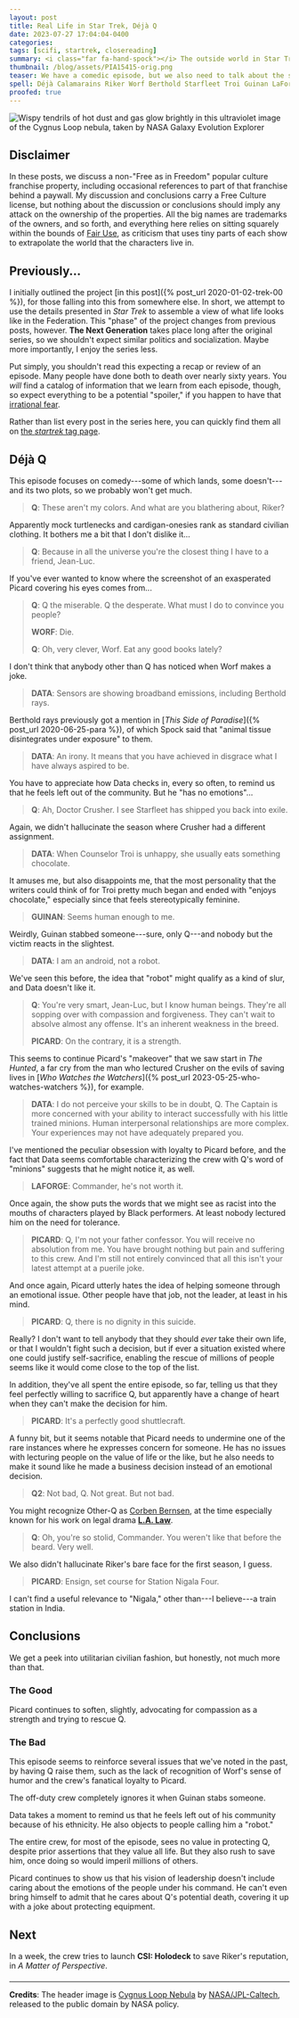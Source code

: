 ```yaml
---
layout: post
title: Real Life in Star Trek, Déjà Q
date: 2023-07-27 17:04:04-0400
categories:
tags: [scifi, startrek, closereading]
summary: <i class="far fa-hand-spock"></i> The outside world in Star Trek
thumbnail: /blog/assets/PIA15415-orig.png
teaser: We have a comedic episode, but we also need to talk about the shift in political tone, some racism, toxic masculinity, and more.
spell: Déjà Calamarains Riker Worf Berthold Starfleet Troi Guinan LaForge shuttlecraft Corben Bernsen Nigala holodeck JPL-Caltech
proofed: true
---
```


![Wispy tendrils of hot dust and gas glow brightly in this ultraviolet image of the Cygnus Loop nebula, taken by NASA Galaxy Evolution Explorer](/blog/assets/PIA15415-orig.png "Not the Calamarains")

## Disclaimer

In these posts, we discuss a non-"Free as in Freedom" popular culture franchise property, including occasional references to part of that franchise behind a paywall.  My discussion and conclusions carry a Free Culture license, but nothing about the discussion or conclusions should imply any attack on the ownership of the properties.  All the big names are trademarks of the owners, and so forth, and everything here relies on sitting squarely within the bounds of [Fair Use](https://en.wikipedia.org/wiki/Fair_use), as criticism that uses tiny parts of each show to extrapolate the world that the characters live in.

## Previously...

I initially outlined the project [in this post]({% post_url 2020-01-02-trek-00 %}), for those falling into this from somewhere else.  In short, we attempt to use the details presented in *Star Trek* to assemble a view of what life looks like in the Federation.  This "phase" of the project changes from previous posts, however.  **The Next Generation** takes place long after the original series, so we shouldn't expect similar politics and socialization.  Maybe more importantly, I enjoy the series less.

Put simply, you shouldn't read this expecting a recap or review of an episode.  Many people have done both to death over nearly sixty years.  You *will* find a catalog of information that we learn from each episode, though, so expect everything to be a potential "spoiler," if you happen to have that [irrational fear](https://www.theguardian.com/books/booksblog/2011/aug/17/spoilers-enhance-enjoyment-psychologists).

Rather than list every post in the series here, you can quickly find them all on [the *startrek* tag page](/blog/tag/startrek/).

## Déjà Q

This episode focuses on comedy---some of which lands, some doesn't---and its two plots, so we probably won't get much.

 > **Q**: These aren't my colors. And what are you blathering about, Riker?

Apparently mock turtlenecks and cardigan-onesies rank as standard civilian clothing.  It bothers me a bit that I don't dislike it...

 > **Q**: Because in all the universe you're the closest thing I have to a friend, Jean-Luc.

If you've ever wanted to know where the screenshot of an exasperated Picard covering his eyes comes from...

 > **Q**: Q the miserable. Q the desperate. What must I do to convince you people?
 >
 > **WORF**: Die.
 >
 > **Q**: Oh, very clever, Worf. Eat any good books lately?

I don't think that anybody other than Q has noticed when Worf makes a joke.

 > **DATA**: Sensors are showing broadband emissions, including Berthold rays.

Berthold rays previously got a mention in [*This Side of Paradise*]({% post_url 2020-06-25-para %}), of which Spock said that "animal tissue disintegrates under exposure" to them.

 > **DATA**: An irony. It means that you have achieved in disgrace what I have always aspired to be.

You have to appreciate how Data checks in, every so often, to remind us that he feels left out of the community.  But he "has no emotions"...

 > **Q**: Ah, Doctor Crusher. I see Starfleet has shipped you back into exile.

Again, we didn't hallucinate the season where Crusher had a different assignment.

 > **DATA**: When Counselor Troi is unhappy, she usually eats something chocolate.

It amuses me, but also disappoints me, that the most personality that the writers could think of for Troi pretty much began and ended with "enjoys chocolate," especially since that feels stereotypically feminine.

 > **GUINAN**: Seems human enough to me.

Weirdly, Guinan stabbed someone---sure, only Q---and nobody but the victim reacts in the slightest.

 > **DATA**: I am an android, not a robot.

We've seen this before, the idea that "robot" might qualify as a kind of slur, and Data doesn't like it.

 > **Q**: You're very smart, Jean-Luc, but I know human beings. They're all sopping over with compassion and forgiveness. They can't wait to absolve almost any offense. It's an inherent weakness in the breed.
 >
 > **PICARD**: On the contrary, it is a strength.

This seems to continue Picard's "makeover" that we saw start in *The Hunted*, a far cry from the man who lectured Crusher on the evils of saving lives in [*Who Watches the Watchers*]({% post_url 2023-05-25-who-watches-watchers %}), for example.

 > **DATA**: I do not perceive your skills to be in doubt, Q. The Captain is more concerned with your ability to interact successfully with his little trained minions. Human interpersonal relationships are more complex. Your experiences may not have adequately prepared you.

I've mentioned the peculiar obsession with loyalty to Picard before, and the fact that Data seems comfortable characterizing the crew with Q's word of "minions" suggests that he might notice it, as well.

 > **LAFORGE**: Commander, he's not worth it.

Once again, the show puts the words that we might see as racist into the mouths of characters played by Black performers.  At least nobody lectured him on the need for tolerance.

 > **PICARD**: Q, I'm not your father confessor. You will receive no absolution from me. You have brought nothing but pain and suffering to this crew. And I'm still not entirely convinced that all this isn't your latest attempt at a puerile joke.

And once again, Picard utterly hates the idea of helping someone through an emotional issue.  Other people have that job, not the leader, at least in his mind.

 > **PICARD**: Q, there is no dignity in this suicide.

Really?  I don't want to tell anybody that they should *ever* take their own life, or that I wouldn't fight such a decision, but if ever a situation existed where one could justify self-sacrifice, enabling the rescue of millions of people seems like it would come close to the top of the list.

In addition, they've all spent the entire episode, so far, telling us that they feel perfectly willing to sacrifice Q, but apparently have a change of heart when they can't make the decision for him.

 > **PICARD**: It's a perfectly good shuttlecraft.

A funny bit, but it seems notable that Picard needs to undermine one of the rare instances where he expresses concern for someone.  He has no issues with lecturing people on the value of life or the like, but he also needs to make it sound like he made a business decision instead of an emotional decision.

 > **Q2**: Not bad, Q. Not great. But not bad.

You might recognize Other-Q as [Corben Bernsen](https://en.wikipedia.org/wiki/Corbin_Bernsen), at the time especially known for his work on legal drama [**L.A. Law**](https://en.wikipedia.org/wiki/L.A._Law).

 > **Q**: Oh, you're so stolid, Commander. You weren't like that before the beard. Very well.

We also didn't hallucinate Riker's bare face for the first season, I guess.

 > **PICARD**: Ensign, set course for Station Nigala Four.

I can't find a useful relevance to "Nigala," other than---I believe---a train station in India.

## Conclusions

We get a peek into utilitarian civilian fashion, but honestly, not much more than that.

### The Good

Picard continues to soften, slightly, advocating for compassion as a strength and trying to rescue Q.

### The Bad

This episode seems to reinforce several issues that we've noted in the past, by having Q raise them, such as the lack of recognition of Worf's sense of humor and the crew's fanatical loyalty to Picard.

The off-duty crew completely ignores it when Guinan stabs someone.

Data takes a moment to remind us that he feels left out of his community because of his ethnicity.  He also objects to people calling him a "robot."

The entire crew, for most of the episode, sees no value in protecting Q, despite prior assertions that they value all life.  But they also rush to save him, once doing so would imperil millions of others.

Picard continues to show us that his vision of leadership doesn't include caring about the emotions of the people under his command.  He can't even bring himself to admit that he cares about Q's potential death, covering it up with a joke about protecting equipment.

## Next

In a week, the crew tries to launch **CSI:  Holodeck** to save Riker's reputation, in *A Matter of Perspective*.

#### <i class="far fa-hand-spock"></i>

* * *

**Credits**: The header image is [Cygnus Loop Nebula](https://images.nasa.gov/details/PIA15415) by [NASA/JPL-Caltech](https://www.jpl.nasa.gov/), released to the public domain by NASA policy.
